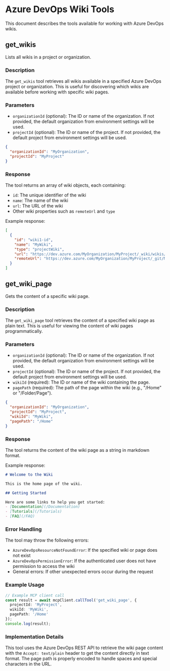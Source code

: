 # Azure DevOps Wiki Tools

This document describes the tools available for working with Azure DevOps wikis.

## get_wikis

Lists all wikis in a project or organization.

### Description

The `get_wikis` tool retrieves all wikis available in a specified Azure DevOps project or organization. This is useful for discovering which wikis are available before working with specific wiki pages.

### Parameters

- `organizationId` (optional): The ID or name of the organization. If not provided, the default organization from environment settings will be used.
- `projectId` (optional): The ID or name of the project. If not provided, the default project from environment settings will be used.

```json
{
  "organizationId": "MyOrganization",
  "projectId": "MyProject"
}
```

### Response

The tool returns an array of wiki objects, each containing:

- `id`: The unique identifier of the wiki
- `name`: The name of the wiki
- `url`: The URL of the wiki
- Other wiki properties such as `remoteUrl` and `type`

Example response:

```json
[
  {
    "id": "wiki1-id",
    "name": "MyWiki",
    "type": "projectWiki",
    "url": "https://dev.azure.com/MyOrganization/MyProject/_wiki/wikis/MyWiki",
    "remoteUrl": "https://dev.azure.com/MyOrganization/MyProject/_git/MyWiki"
  }
]
```

## get_wiki_page

Gets the content of a specific wiki page.

### Description

The `get_wiki_page` tool retrieves the content of a specified wiki page as plain text. This is useful for viewing the content of wiki pages programmatically.

### Parameters

- `organizationId` (optional): The ID or name of the organization. If not provided, the default organization from environment settings will be used.
- `projectId` (optional): The ID or name of the project. If not provided, the default project from environment settings will be used.
- `wikiId` (required): The ID or name of the wiki containing the page.
- `pagePath` (required): The path of the page within the wiki (e.g., "/Home" or "/Folder/Page").

```json
{
  "organizationId": "MyOrganization",
  "projectId": "MyProject",
  "wikiId": "MyWiki",
  "pagePath": "/Home"
}
```

### Response

The tool returns the content of the wiki page as a string in markdown format.

Example response:

```markdown
# Welcome to the Wiki

This is the home page of the wiki.

## Getting Started

Here are some links to help you get started:
- [Documentation](/Documentation)
- [Tutorials](/Tutorials)
- [FAQ](/FAQ)
```

### Error Handling

The tool may throw the following errors:

- `AzureDevOpsResourceNotFoundError`: If the specified wiki or page does not exist
- `AzureDevOpsPermissionError`: If the authenticated user does not have permission to access the wiki
- General errors: If other unexpected errors occur during the request

### Example Usage

```typescript
// Example MCP client call
const result = await mcpClient.callTool('get_wiki_page', {
  projectId: 'MyProject',
  wikiId: 'MyWiki',
  pagePath: '/Home'
});
console.log(result);
```

### Implementation Details

This tool uses the Azure DevOps REST API to retrieve the wiki page content with the `Accept: text/plain` header to get the content directly in text format. The page path is properly encoded to handle spaces and special characters in the URL. 